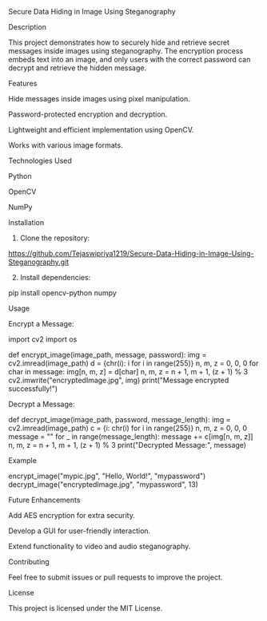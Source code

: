 Secure Data Hiding in Image Using Steganography

Description

This project demonstrates how to securely hide and retrieve secret messages inside images using steganography. The encryption process embeds text into an image, and only users with the correct password can decrypt and retrieve the hidden message.

Features

Hide messages inside images using pixel manipulation.

Password-protected encryption and decryption.

Lightweight and efficient implementation using OpenCV.

Works with various image formats.


Technologies Used

Python

OpenCV

NumPy


Installation

1. Clone the repository:

https://github.com/Tejaswipriya1219/Secure-Data-Hiding-in-Image-Using-Steganography.git


2. Install dependencies:

pip install opencv-python numpy



Usage

Encrypt a Message:

import cv2
import os

def encrypt_image(image_path, message, password):
    img = cv2.imread(image_path)
    d = {chr(i): i for i in range(255)}
    n, m, z = 0, 0, 0
    for char in message:
        img[n, m, z] = d[char]
        n, m, z = n + 1, m + 1, (z + 1) % 3
    cv2.imwrite("encryptedImage.jpg", img)
    print("Message encrypted successfully!")

Decrypt a Message:

def decrypt_image(image_path, password, message_length):
    img = cv2.imread(image_path)
    c = {i: chr(i) for i in range(255)}
    n, m, z = 0, 0, 0
    message = ""
    for _ in range(message_length):
        message += c[img[n, m, z]]
        n, m, z = n + 1, m + 1, (z + 1) % 3
    print("Decrypted Message:", message)

Example

encrypt_image("mypic.jpg", "Hello, World!", "mypassword")
decrypt_image("encryptedImage.jpg", "mypassword", 13)

Future Enhancements

Add AES encryption for extra security.

Develop a GUI for user-friendly interaction.

Extend functionality to video and audio steganography.


Contributing

Feel free to submit issues or pull requests to improve the project.

License

This project is licensed under the MIT License.
